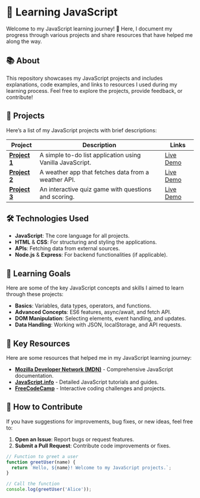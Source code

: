 # 🚀 Learning JavaScript

Welcome to my JavaScript learning journey! 🎉 Here, I document my progress through various projects and share resources that have helped me along the way.

## 📚 About

This repository showcases my JavaScript projects and includes explanations, code examples, and links to resources I used during my learning process. Feel free to explore the projects, provide feedback, or contribute!

## 📖 Projects

Here’s a list of my JavaScript projects with brief descriptions:

| Project          | Description                                    | Links                |
|------------------|------------------------------------------------|----------------------|
| [**Project 1**](./project1) | A simple to-do list application using Vanilla JavaScript. | [Live Demo](https://example.com) |
| [**Project 2**](./project2) | A weather app that fetches data from a weather API. | [Live Demo](https://example.com) |
| [**Project 3**](./project3) | An interactive quiz game with questions and scoring. | [Live Demo](https://example.com) |

## 🛠️ Technologies Used

- **JavaScript**: The core language for all projects.
- **HTML** & **CSS**: For structuring and styling the applications.
- **APIs**: Fetching data from external sources.
- **Node.js** & **Express**: For backend functionalities (if applicable).

## 🎯 Learning Goals

Here are some of the key JavaScript concepts and skills I aimed to learn through these projects:

- **Basics**: Variables, data types, operators, and functions.
- **Advanced Concepts**: ES6 features, async/await, and fetch API.
- **DOM Manipulation**: Selecting elements, event handling, and updates.
- **Data Handling**: Working with JSON, localStorage, and API requests.

## 🌟 Key Resources

Here are some resources that helped me in my JavaScript learning journey:

- [**Mozilla Developer Network (MDN)**](https://developer.mozilla.org/en-US/docs/Web/JavaScript) - Comprehensive JavaScript documentation.
- [**JavaScript.info**](https://javascript.info/) - Detailed JavaScript tutorials and guides.
- [**FreeCodeCamp**](https://www.freecodecamp.org/) - Interactive coding challenges and projects.

## 🤝 How to Contribute

If you have suggestions for improvements, bug fixes, or new ideas, feel free to:

1. **Open an Issue**: Report bugs or request features.
2. **Submit a Pull Request**: Contribute code improvements or fixes.


```javascript
// Function to greet a user
function greetUser(name) {
  return `Hello, ${name}! Welcome to my JavaScript projects.`;
}

// Call the function
console.log(greetUser('Alice'));
